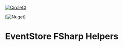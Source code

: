 [![CircleCI](https://circleci.com/gh/no1melman/EventStore/tree/main.svg?style=shield)](https://circleci.com/gh/no1melman/EventStore/tree/main)

[![Nuget](https://img.shields.io/nuget/v/Melman.EventStore.Common?label=nuget%3A%20EventStore.Common&?style=for-the-badge)]

# EventStore FSharp Helpers


